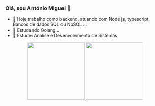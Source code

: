 ### Olá, sou António Miguel 👋


- 🔭 Hoje trabalho como backend, atuando com Node js, typescript, Bancos de dados SQL ou NoSQL ...
- 🌱 Estudando Golang...
- 🤔 Estudei Analise e Desenvolvimento de Sistemas
<div align="center">
  <a href="https://github.com/ShivamMiguel">
  <img height="180em" src="https://github-readme-stats.vercel.app/api?username=ShivamMiguel&show_icons=true&theme=dracula&include_all_commits=true&count_private=true"/>
  <img height="180em" src="https://github-readme-stats.vercel.app/api/top-langs/?username=ShivamMiguel&layout=compact&langs_count=7&theme=dracula"/>
</div>

